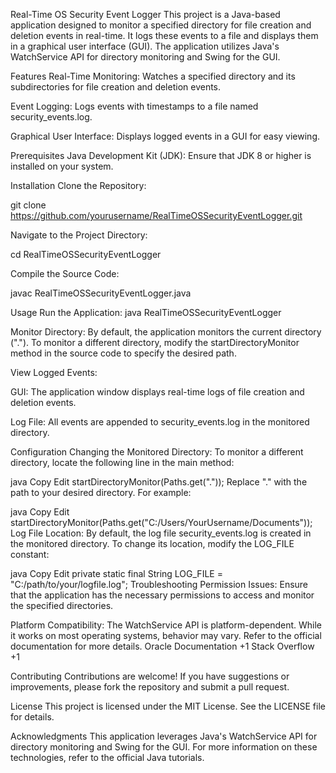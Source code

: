 Real-Time OS Security Event Logger
This project is a Java-based application designed to monitor a specified directory for file creation and deletion events in real-time. It logs these events to a file and displays them in a graphical user interface (GUI). The application utilizes Java's WatchService API for directory monitoring and Swing for the GUI.​

Features
Real-Time Monitoring: Watches a specified directory and its subdirectories for file creation and deletion events.​

Event Logging: Logs events with timestamps to a file named security_events.log.​

Graphical User Interface: Displays logged events in a GUI for easy viewing.​

Prerequisites
Java Development Kit (JDK): Ensure that JDK 8 or higher is installed on your system.​

Installation
Clone the Repository:

git clone https://github.com/yourusername/RealTimeOSSecurityEventLogger.git

Navigate to the Project Directory:

cd RealTimeOSSecurityEventLogger

Compile the Source Code:

javac RealTimeOSSecurityEventLogger.java

Usage
Run the Application:
java RealTimeOSSecurityEventLogger

Monitor Directory: By default, the application monitors the current directory ("."). To monitor a different directory, modify the startDirectoryMonitor method in the source code to specify the desired path.

View Logged Events:

GUI: The application window displays real-time logs of file creation and deletion events.​

Log File: All events are appended to security_events.log in the monitored directory.​

Configuration
Changing the Monitored Directory: To monitor a different directory, locate the following line in the main method:​

java
Copy
Edit
  startDirectoryMonitor(Paths.get("."));
Replace "." with the path to your desired directory. For example:​

java
Copy
Edit
  startDirectoryMonitor(Paths.get("C:/Users/YourUsername/Documents"));
Log File Location: By default, the log file security_events.log is created in the monitored directory. To change its location, modify the LOG_FILE constant:​

java
Copy
Edit
  private static final String LOG_FILE = "C:/path/to/your/logfile.log";
Troubleshooting
Permission Issues: Ensure that the application has the necessary permissions to access and monitor the specified directories.​

Platform Compatibility: The WatchService API is platform-dependent. While it works on most operating systems, behavior may vary. Refer to the official documentation for more details.​
Oracle Documentation
+1
Stack Overflow
+1

Contributing
Contributions are welcome! If you have suggestions or improvements, please fork the repository and submit a pull request.​

License
This project is licensed under the MIT License. See the LICENSE file for details.​

Acknowledgments
This application leverages Java's WatchService API for directory monitoring and Swing for the GUI. For more information on these technologies, refer to the official Java tutorials.
